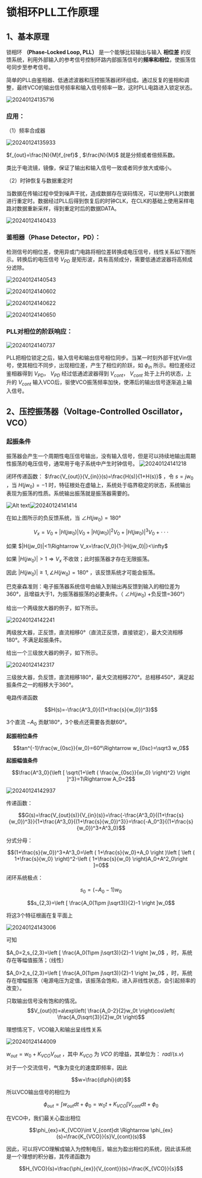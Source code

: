 # 锁相环PLL工作原理

## 1、基本原理
锁相环 **（Phase-Locked Loop, PLL）** 是一个能够比较输出与输入 **相位差** 的反馈系统，利用外部输入的参考信号控制环路内部振荡信号的**频率和相位**，使振荡信号同步至参考信号。

简单的PLL由鉴相器、低通滤波器和压控振荡器闭环组成。通过反复的鉴相和调整，最终VCO的输出信号频率和输入信号频率一致，这时PLL电路进入锁定状态。

![20240124135716](https://cdn.jsdelivr.net/gh/xupengfeir/Notes-and-Articles/Image/20240124135716.png)

### 应用：

（1）频率合成器

![20240124135933](https://cdn.jsdelivr.net/gh/xupengfeir/Notes-and-Articles/Image/20240124135933.png)

 $f_{out}=\frac{N}{M}f_{ref}$ ,  $\frac{N}{M}$ 就是分频或者倍频系数。

类比于电流镜，镜像，保证了输出和输入信号一致或者同步放大或缩小。

（2）时钟恢复与数据重定时

当数据在传输过程中受到噪声干扰，造成数据存在误码情况，可以使用PLL对数据进行重定时。数据经过PLL后得到恢复后的时钟CLK，在CLK的基础上使用采样电路对数据重新采样，得到重定时后的数据DATA。

![20240124140433](https://cdn.jsdelivr.net/gh/xupengfeir/Notes-and-Articles/Image/20240124140433.png)


### 鉴相器（Phase Detector，PD）：
检测信号的相位差，使用异或门电路将相位差转换成电压信号，线性关系如下图所示。转换后的电压信号 $V_{PD}$ 是矩形波，具有高频成分，需要低通滤波器将高频成分滤除。

![20240124140543](https://cdn.jsdelivr.net/gh/xupengfeir/Notes-and-Articles/Image/20240124140543.png)

![20240124140602](https://cdn.jsdelivr.net/gh/xupengfeir/Notes-and-Articles/Image/20240124140602.png)

![20240124140622](https://cdn.jsdelivr.net/gh/xupengfeir/Notes-and-Articles/Image/20240124140622.png)

![20240124140650](https://cdn.jsdelivr.net/gh/xupengfeir/Notes-and-Articles/Image/20240124140650.png)

### PLL对相位的阶跃响应：
![20240124140737](https://cdn.jsdelivr.net/gh/xupengfeir/Notes-and-Articles/Image/20240124140737.png)

PLL把相位锁定之后，输入信号和输出信号相位同步。当某一时刻外部干扰Vin信号，使其相位不同步，出现相位差，产生了相位的阶跃，如 $\phi_{in}$ 所示。相位差经过鉴相器得到 $V_{PD}$， $V_{PD}$ 经过低通滤波器得到 $V_{cont}$， $V_{cont}$ 处于上升的状态，上升的 $V_{cont}$ 输入VCO后，驱使VCO振荡频率加快，使滞后的输出信号逐渐追上输入信号。


## 2、压控振荡器（Voltage-Controlled Oscillator，VCO）

### 起振条件
振荡器会产生一个周期性电压信号输出，没有输入信号，但是可以持续地输出周期性振荡的电压信号，通常用于电子系统中产生时钟信号。
![20240124141218](https://cdn.jsdelivr.net/gh/xupengfeir/Notes-and-Articles/Image/20240124141218.png)

闭环传递函数： $\frac{V_{out}}{V_{in}}(s)=\frac{H(s)}{1+H(s)}$ ，令 $s=jw_0$ ，当 $H(jw_0)=-1$ 时，特征根处在虚轴上，系统处于临界稳定的状态，系统输出表现为振荡的性质。系统输出振荡就是振荡器需要的。

![Alt text](image-10.png)![20240124141414](https://cdn.jsdelivr.net/gh/xupengfeir/Notes-and-Articles/Image/20240124141414.png)

在如上图所示的负反馈系统，当  $\angle H(jw_0)=180°$

$$V_x=V_0+|H(jw_0)|V_0+|H(jw_0)|^2V_0+|H(jw_0)|^3V_0+\cdot\cdot\cdot$$

如果  $|H(jw_0)|<1\Rightarrow V_x=\frac{V_0}{1-|H(jw_0)|}<\infty$

如果 $|H(jw_0)|>1\Rightarrow V_x$ 不收敛；此时振荡器才存在无限振荡。

因此 $|H(jw_0)|\ge1,\angle H(jw_0)=180°$ ，该反馈系统才可能会振荡。

巴克豪森准则：电子振荡器系统信号由输入到输出再反馈到输入的相位差为360°，且增益大于1，为振荡器振荡的必要条件。（ $\angle H(jw_0)$ +负反馈=360°）

给出一个两级放大器的例子，如下所示。

![20240124142241](https://cdn.jsdelivr.net/gh/xupengfeir/Notes-and-Articles/Image/20240124142241.png)

两级放大器，正反馈，直流相移0°（直流正反馈，直接锁定），最大交流相移180°。不满足起振条件。

给出一个三级放大器的例子，如下所示。

![20240124142317](https://cdn.jsdelivr.net/gh/xupengfeir/Notes-and-Articles/Image/20240124142317.png)

三级放大器，负反馈，直流相移180°，最大交流相移270°。总相移450°，满足起振条件之一的相移大于360°。

电路传递函数

$$H(s)=-\frac{A^3_0}{(1+\frac{s}{w_0})^3}$$

3个直流 $-A_0$ 贡献180°，3个极点还需要各贡献60°。

**起振相位条件**

$$tan^{-1}\frac{w_{0sc}}{w_0}=60°\Rightarrow w_{0sc}=\sqrt3 w_0$$

**起振幅值条件**

$$\frac{A^3_0}{\left [ \sqrt{1+\left ( \frac{w_{0sc}}{w_0} \right)^2} \right ]^3}=1\Rightarrow A_0=2$$

![20240124142937](https://cdn.jsdelivr.net/gh/xupengfeir/Notes-and-Articles/Image/20240124142937.png)

传递函数：

$$G(s)=\frac{V_{out}(s)}{V_{in}(s)}=\frac{-\frac{A^3_0}{(1+\frac{s}{w_0})^3}}{1+\frac{A^3_0}{(1+\frac{s}{w_0})^3}}=\frac{-A_0^3}{(1+\frac{s}{w_0})^3+A^3_0}$$

分式分母：

$$(1+\frac{s}{w_0})^3+A^3_0=\left ( 1+\frac{s}{w_0}+A_0 \right )\left [ \left ( 1+\frac{s}{w_0} \right)^2-\left ( 1+\frac{s}{w_0} \right)A_0+A^2_0\right ]=0$$

闭环系统极点：

$$s_0=(-A_0-1)w_0$$

$$s_{2,3}=\left [ \frac{A_0(1\pm j\sqrt3)}{2}-1 \right ]w_0$$

将这3个特征根画在复平面上

![20240124143006](https://cdn.jsdelivr.net/gh/xupengfeir/Notes-and-Articles/Image/20240124143006.png)

可知

 $A_0=2,s_{2,3}=\left [ \frac{A_0(1\pm j\sqrt3)}{2}-1 \right ]w_0$ ，时，系统存在等幅值振荡；（线性）

 $A_0>2,s_{2,3}=\left [ \frac{A_0(1\pm j\sqrt3)}{2}-1 \right ]w_0$ ，时，系统存在增幅振荡（电源电压为定值，该振荡会饱和，进入非线性状态，会引起频率的改变）。

只取输出信号没有饱和的情况。
$$V_{out}(t)=a\exp\left( \frac{A_0-2}{2}w_0t \right)cos\left( \frac{A_0\sqrt{3}}{2}w_0t \right)$$

理想情况下，VCO输入和输出呈线性关系

![20240124144009](https://cdn.jsdelivr.net/gh/xupengfeir/Notes-and-Articles/Image/20240124144009.png)

 $w_{out}=w_0+K_{VCO}V_{out}$ ，其中 $K_{VCO}$ 为  $VCO$  的增益，其单位为：  $rad/(s.v)$ 

对于一个交流信号，气象为变化的速度即频率，因此

$$w=\frac{d\phi}{dt}$$

所以VCO输出信号的相位为

$$\phi_{out}=\int w_{out}dt+\phi_0=w_0t+K_{VCO}\int V_{cont}dt+\phi_0$$

在VCO中，我们最关心盈出相位


$$\phi_{ex}=K_{VCO}\int V_{cont}dt \Rightarrow \phi_{ex}(s)=\frac{K_{VCO}}{s}V_{cont}(s)$$


因此，可以将VCO理解成输入为控制电压，输出为盈出相位的系统，因此该系统是一个理想的积分器，其传递函数为

$$H_{VCO}(s)=\frac{\phi_{ex}}{V_{cont}}(s)=\frac{K_{VCO}}{s}$$




